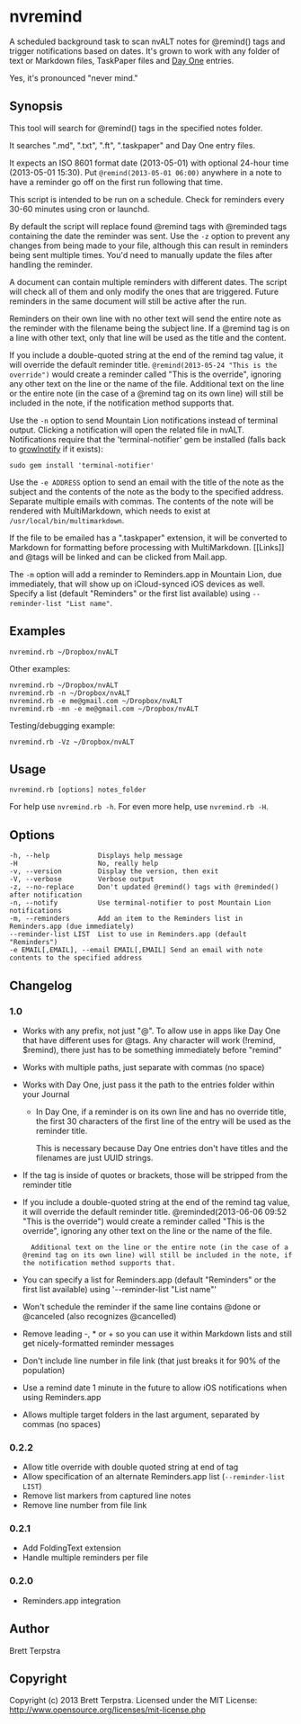 nvremind
========

A scheduled background task to scan nvALT notes for @remind() tags and trigger notifications based on dates. It's grown to work with any folder of text or Markdown files, TaskPaper files and [Day One](http://dayoneapp.com/) entries.

Yes, it's pronounced "never mind."

## Synopsis


This tool will search for @remind() tags in the specified notes folder.

It searches ".md", ".txt", ".ft", ".taskpaper" and Day One entry files.

It expects an ISO 8601 format date (2013-05-01) with optional 24-hour time (2013-05-01 15:30). Put `@remind(2013-05-01 06:00)` anywhere in a note to have a reminder go off on the first run following that time.

This script is intended to be run on a schedule. Check for reminders every 30-60 minutes using cron or launchd.

By default the script will replace found @remind tags with @reminded tags containing the date the reminder was sent. Use the `-z` option to prevent any changes from being made to your file, although this can result in reminders being sent multiple times. You'd need to manually update the files after handling the reminder.

A document can contain multiple reminders with different dates. The script will check all of them and only modify the ones that are triggered. Future reminders in the same document will still be active after the run.

Reminders on their own line with no other text will send the entire note as the reminder with the filename being the subject line. If a @remind tag is on a line with other text, only that line will be used as the title and the content.

If you include a double-quoted string at the end of the remind tag value, it will override the default reminder title. `@remind(2013-05-24 "This is the override")` would create a reminder called "This is the override", ignoring any other text on the line or the name of the file. Additional text on the line or the entire note (in the case of a @remind tag on its own line) will still be included in the note, if the notification method supports that.

Use the `-n` option to send Mountain Lion notifications instead of terminal output. Clicking a notification will open the related file in nvALT. Notifications require that the 'terminal-notifier' gem be installed (falls back to [growlnotify](http://growl.info/downloads#generaldownloads) if it exists):

    sudo gem install 'terminal-notifier'

Use the `-e ADDRESS` option to send an email with the title of the note as the subject and the contents of the note as the body to the specified address. Separate multiple emails with commas. The contents of the note will be rendered with MultiMarkdown, which needs to exist at `/usr/local/bin/multimarkdown`. 

If the file to be emailed has a ".taskpaper" extension, it will be converted to Markdown for formatting before processing with MultiMarkdown. [[Links]] and @tags will be linked and can be clicked from Mail.app.

The `-m` option will add a reminder to Reminders.app in Mountain Lion, due immediately, that will show up on iCloud-synced iOS devices as well. Specify a list (default "Reminders" or the first list available) using `--reminder-list "List name"`.

## Examples


    nvremind.rb ~/Dropbox/nvALT

Other examples:

    nvremind.rb ~/Dropbox/nvALT
    nvremind.rb -n ~/Dropbox/nvALT
    nvremind.rb -e me@gmail.com ~/Dropbox/nvALT
    nvremind.rb -mn -e me@gmail.com ~/Dropbox/nvALT

Testing/debugging example:

    nvremind.rb -Vz ~/Dropbox/nvALT

## Usage


    nvremind.rb [options] notes_folder

For help use `nvremind.rb -h`. For even more help, use `nvremind.rb -H`.


## Options


    -h, --help            Displays help message
    -H                    No, really help
    -v, --version         Display the version, then exit
    -V, --verbose         Verbose output
    -z, --no-replace      Don't updated @remind() tags with @reminded() after notification
    -n, --notify          Use terminal-notifier to post Mountain Lion notifications
    -m, --reminders       Add an item to the Reminders list in Reminders.app (due immediately)
    --reminder-list LIST  List to use in Reminders.app (default "Reminders")
    -e EMAIL[,EMAIL], --email EMAIL[,EMAIL] Send an email with note contents to the specified address

## Changelog

### 1.0

* Works with any prefix, not just "@". To allow use in apps like Day One that have different uses for @tags. Any character will work (!remind, $remind), there just has to be something immediately before "remind"
* Works with multiple paths, just separate with commas (no space)
* Works with Day One, just pass it the path to the entries folder within your Journal
    * In Day One, if a reminder is on its own line and has no override title, the first 30 characters of the first line of the entry will be used as the reminder title.
        
        This is necessary because Day One entries don't have titles and the filenames are just UUID strings.
* If the tag is inside of quotes or brackets, those will be stripped from the reminder title
* If you include a double-quoted string at the end of the remind tag value, it will override the default reminder title. @reminded(2013-06-06 09:52 "This is the override") would create a reminder called "This is the override", ignoring any other text on the line or the name of the file. 
        
        Additional text on the line or the entire note (in the case of a @remind tag on its own line) will still be included in the note, if the notification method supports that.
* You can specify a list for Reminders.app (default "Reminders" or the first list available) using '--reminder-list "List name"'
* Won't schedule the reminder if the same line contains @done or @canceled (also recognizes @cancelled)
* Remove leading -, * or + so you can use it within Markdown lists and still get nicely-formatted reminder messages
* Don't include line number in file link (that just breaks it for 90% of the population)
* Use a remind date 1 minute in the future to allow iOS notifications when using Reminders.app
* Allows multiple target folders in the last argument, separated by commas (no spaces)

### 0.2.2

- Allow title override with double quoted string at end of tag
- Allow specification of an alternate Reminders.app list (`--reminder-list LIST`)
- Remove list markers from captured line notes
- Remove line number from file link

### 0.2.1

- Add FoldingText extension
- Handle multiple reminders per file

### 0.2.0

- Reminders.app integration

## Author


Brett Terpstra


## Copyright

Copyright (c) 2013 Brett Terpstra. Licensed under the MIT License:  
<http://www.opensource.org/licenses/mit-license.php>
